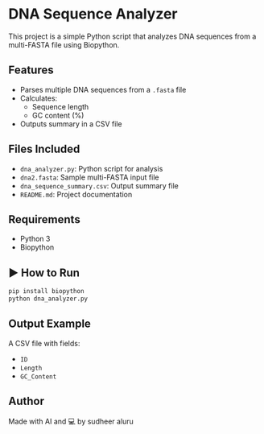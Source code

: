 # DNA Sequence Analyzer

This project is a simple Python script that analyzes DNA sequences from a multi-FASTA file using Biopython.

## Features
- Parses multiple DNA sequences from a `.fasta` file
- Calculates:
  - Sequence length
  - GC content (%)
- Outputs summary in a CSV file

## Files Included
- `dna_analyzer.py`: Python script for analysis
- `dna2.fasta`: Sample multi-FASTA input file
- `dna_sequence_summary.csv`: Output summary file
- `README.md`: Project documentation

## Requirements
- Python 3
- Biopython

## ▶ How to Run
```bash
pip install biopython
python dna_analyzer.py
```

## Output Example
A CSV file with fields:
- `ID`
- `Length`
- `GC_Content`

## Author
Made with AI and 💻 by sudheer aluru

